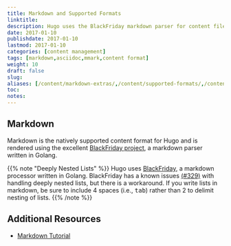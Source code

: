 ```yaml
---
title: Markdown and Supported Formats
linktitle:
description: Hugo uses the BlackFriday markdown parser for content files but also provides support for additional syntaxes (eg, Asciidoc) via external helpers.
date: 2017-01-10
publishdate: 2017-01-10
lastmod: 2017-01-10
categories: [content management]
tags: [markdown,asciidoc,mmark,content format]
weight: 10
draft: false
slug:
aliases: [/content/markdown-extras/,/content/supported-formats/,/content/markdown/]
toc:
notes:
---
```


## Markdown

Markdown is the natively supported content format for Hugo and is rendered using the excellent [BlackFriday project][], a markdown parser written in Golang.

{{% note "Deeply Nested Lists" %}}
Hugo uses [BlackFriday](https://github.com/russross/blackfriday), a markdown processor written in Golang. BlackFriday has a known issues [(#329)](https://github.com/russross/blackfriday/issues/329) with handling deeply nested lists, but there is a workaround. If you write lists in markdown, be sure to include 4 spaces (i.e., <kbd>tab</kbd>) rather than 2 to delimit nesting of lists.
{{% /note %}}

## Additional Resources

<!-- Mention shortcodes as markdown extension -->

* [Markdown Tutorial][]

[BlackFriday project]: https://github.com/russross/blackfriday
[Markdown Tutorial]: http://www.markdowntutorial.com/